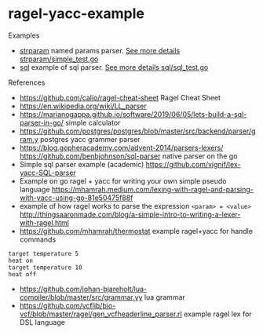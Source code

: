 # ragel-yacc-example

Examples
* [strparam](strparam) named params parser. [See more details strparam/simple_test.go](strparam/simple_test.go)
* [sql](sql) example of sql parser. [See more details sql/sql_test.go](sql/sql_test.go)

References

* https://github.com/calio/ragel-cheat-sheet Ragel Cheat Sheet
* https://en.wikipedia.org/wiki/LL_parser
* https://marianogappa.github.io/software/2019/06/05/lets-build-a-sql-parser-in-go/ simple calculator
* https://github.com/postgres/postgres/blob/master/src/backend/parser/gram.y postgres yacc grammer parser
* https://blog.gopheracademy.com/advent-2014/parsers-lexers/ https://github.com/benbjohnson/sql-parser native parser on the go
* Simple sql parser example (academic) https://github.com/vignif/lex-yacc-SQL-parser
* Example on go ragel + yacc for writing your own simple pseudo language https://mhamrah.medium.com/lexing-with-ragel-and-parsing-with-yacc-using-go-81e50475f88f
* example of how ragel works to parse the expression `<param> = <value>` http://thingsaaronmade.com/blog/a-simple-intro-to-writing-a-lexer-with-ragel.html
* https://github.com/mhamrah/thermostat example ragel+yacc for handle commands
```
target temperature 5
heat on
target temperature 10
heat off
```
* https://github.com/johan-bjareholt/lua-compiler/blob/master/src/grammar.yy lua grammar
* https://github.com/vcflib/bio-vcf/blob/master/ragel/gen_vcfheaderline_parser.rl example ragel lex for DSL language
